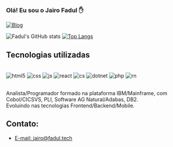
### Olá! Eu sou o Jairo Fadul ✋

[![Blog](https://img.shields.io/website?label=curriculo.lattes&style=for-the-badge&url=http://lattes.cnpq.br/5482391365956398/)](http://lattes.cnpq.br/5482391365956398)

![Fadul's GitHub stats](https://github-readme-stats.vercel.app/api?username=fadultech&show_icons=true&theme=dark)
[![Top Langs](https://github-readme-stats.vercel.app/api/top-langs/?username=fadultech)](https://github.com/fadultech/github-readme-stats)

## Tecnologias utilizadas

<div style="display: inline_block"><br/>
    <img align="center" alt="html5" src="https://img.shields.io/badge/HTML5-E34F26?style=for-the-badge&logo=html5&logoColor=white" />
    <img align="center" alt="css" src="https://img.shields.io/badge/CSS3-1572B6?style=for-the-badge&logo=css3&logoColor=white" />
    <img align="center" alt="js" src="https://img.shields.io/badge/JavaScript-F7DF1E?style=for-the-badge&logo=javascript&logoColor=black" />
    <img align="center" alt="react" src="https://img.shields.io/badge/React-20232A?style=for-the-badge&logo=react&logoColor=61DAFB" />
    <img align="center" alt="cs" src="https://img.shields.io/badge/C%23-239120?style=for-the-badge&logo=c-sharp&logoColor=white" />
    <img align="center" alt="dotnet" src="https://img.shields.io/badge/.NET-5C2D91?style=for-the-badge&logo=.net&logoColor=white" />
    <img align="center" alt="php" src="https://img.shields.io/badge/PHP-777BB4?style=for-the-badge&logo=php&logoColor=white" />
    <img align="center" alt="rn" src="https://img.shields.io/badge/React_Native-20232A?style=for-the-badge&logo=react&logoColor=61DAFB" />
</div><br/>

Analista/Programador formado na plataforma IBM/Mainframe, com Cobol/CICSVS, PLI, Software AG Natural/Adabas, DB2. 
<br/>
Evoluindo nas tecnologias Frontend/Backend/Mobile.

## Contato:
- [E-mail: jairo@fadul.tech](jairo@fadul.tech)<br/>
